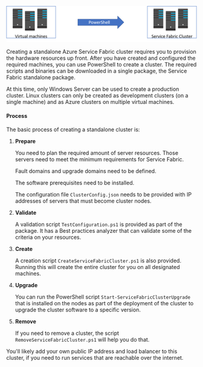 

![Virtual machines have an arrow labeled PowerShell pointing to Service Fabric Cluster.](../../Linked_Image_Files\3.1.2_Standalone_Cluster.png)

Creating a standalone Azure Service Fabric cluster requires you to provision the hardware resources up front. After you have created and configured the required machines, you can use PowerShell to create a cluster. The required scripts and binaries can be downloaded in a single package, the Service Fabric standalone package.

At this time, only Windows Server can be used to create a production cluster. Linux clusters can only be created as development clusters (on a single machine) and as Azure clusters on multiple virtual machines.

#### Process

The basic process of creating a standalone cluster is:

1. **Prepare**

    You need to plan the required amount of server resources. Those servers need to meet the minimum requirements for Service Fabric.

    Fault domains and upgrade domains need to be defined. 

    The software prerequisites need to be installed. 

    The configuration file `ClusterConfig.json` needs to be provided with IP addresses of servers that must become cluster nodes.

2. **Validate**

    A validation script `TestConfiguration.ps1` is provided as part of the package. It has a Best practices analyzer that can validate some of the criteria on your resources.

3. **Create**

    A creation script `CreateServiceFabricCluster.ps1` is also provided. Running this will create the entire cluster for you on all designated machines.

4. **Upgrade**

    You can run the PowerShell script `Start-ServiceFabricClusterUpgrade` that is installed on the nodes as part of the deployment of the cluster to upgrade the cluster software to a specific version. 

5. **Remove**

    If you need to remove a cluster, the script `RemoveServiceFabricCluster.ps1` will help you do that.


You'll likely add your own public IP address and load balancer to this cluster, if you need to run services that are reachable over the internet.